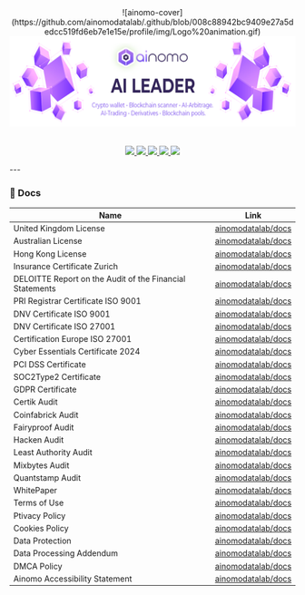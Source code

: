 <div align="center">
  ![ainomo-cover](https://github.com/ainomodatalab/.github/blob/008c88942bc9409e27a5dedcc519fd6eb7e1e15e/profile/img/Logo%20animation.gif)
  
<img src="https://github.com/ainomodatalab/.github/blob/112c412ecad1feabbb1f595f2c0b53a1a2ab84e4/profile/img/banner.png" alt="banner"/>

</br>
</br>
</div>

<div>
  <p align="center">
    <a
    href="https://twitter.com/AinomoDataLab">
        <img src="https://img.shields.io/badge/X/Twitter-000000?style=for-the-badge&logo=x&logoColor=white" />
    </a>
    <a href="https://medium.com/@ainomo">
        <img src="https://img.shields.io/badge/Medium-000000?style=for-the-badge&logo=medium&logoColor=white" />
    </a>
    <a href="https://t.me/ainomo_official">
        <img src="https://img.shields.io/badge/Telegram-26A5E4?style=for-the-badge&logo=telegram&logoColor=white" />
    </a>
    <a href="https://youtube.com/@AinomoDataLab">
        <img src="https://img.shields.io/badge/YouTube-FF0000?style=for-the-badge&logo=youtube&logoColor=white" />
    </a>
        <a href="https://www.reddit.com/user/AINOMO/">
        <img src="https://img.shields.io/badge/Reddit-FF4500?style=for-the-badge&logo=reddit&logoColor=white" />
    </a>
  </p>
</div>
---

### 📝 Docs

| Name                                                        | Link                                                   |
|-------------------------------------------------------------|--------------------------------------------------------|
|  United Kingdom License                                     | [ainomodatalab/docs](https://github.com/ainomodatalab) |
|  Australian License                                         | [ainomodatalab/docs](https://github.com/ainomodatalab) |
|  Hong Kong License                                          | [ainomodatalab/docs](https://github.com/ainomodatalab) |
|  Insurance Certificate Zurich                               | [ainomodatalab/docs](https://github.com/ainomodatalab) |
|  DELOITTE Report on the Audit of the Financial Statements   | [ainomodatalab/docs](https://github.com/ainomodatalab) |                                                 | 
|  PRI Registrar Certificate ISO 9001                         | [ainomodatalab/docs](https://github.com/ainomodatalab) |
|  DNV Certificate ISO 9001                                   | [ainomodatalab/docs](https://github.com/ainomodatalab) |
|  DNV Certificate ISO 27001                                  | [ainomodatalab/docs](https://github.com/ainomodatalab) |
|  Certification Europe ISO 27001                             | [ainomodatalab/docs](https://github.com/ainomodatalab) |
|  Cyber Essentials Certificate 2024                          | [ainomodatalab/docs](https://github.com/ainomodatalab) |
|  PCI DSS Certificate                                        | [ainomodatalab/docs](https://github.com/ainomodatalab) |
|  SOC2Type2 Certificate                                      | [ainomodatalab/docs](https://github.com/ainomodatalab) |
|  GDPR Certificate                                           | [ainomodatalab/docs](https://github.com/ainomodatalab) |
|  Certik Audit                                               | [ainomodatalab/docs](https://github.com/ainomodatalab) |
|  Coinfabrick Audit                                          | [ainomodatalab/docs](https://github.com/ainomodatalab) |
|  Fairyproof  Audit                                          | [ainomodatalab/docs](https://github.com/ainomodatalab) |
|  Hacken Audit                                               | [ainomodatalab/docs](https://github.com/ainomodatalab) |
|  Least Authority Audit                                      | [ainomodatalab/docs](https://github.com/ainomodatalab) |
|  Mixbytes Audit                                             | [ainomodatalab/docs](https://github.com/ainomodatalab) |
|  Quantstamp Audit                                           | [ainomodatalab/docs](https://github.com/ainomodatalab) |
|  WhitePaper                                                 | [ainomodatalab/docs](https://github.com/ainomodatalab) |
|  Terms of Use                                               | [ainomodatalab/docs](https://github.com/ainomodatalab) |
|  Ptivacy Policy                                             | [ainomodatalab/docs](https://github.com/ainomodatalab) |
|  Cookies Policy                                             | [ainomodatalab/docs](https://github.com/ainomodatalab) |
|  Data Protection                                            | [ainomodatalab/docs](https://github.com/ainomodatalab) |
|  Data Processing Addendum                                   | [ainomodatalab/docs](https://github.com/ainomodatalab) |
|  DMCA Policy                                                | [ainomodatalab/docs](https://github.com/ainomodatalab) |
|  Ainomo Accessibility Statement                             | [ainomodatalab/docs](https://github.com/ainomodatalab) |

